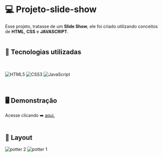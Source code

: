 # 💻 Projeto-slide-show
Esse projeto, tratasse de um <strong>Slide Show</strong>, ele foi criado utilizando conceitos de <strong>HTML</strong>, <strong>CSS</strong> e <strong>JAVASCRIPT</strong>.
<br/><br/>

## 🚀  Tecnologias utilizadas
<br/><br/>
![HTML5](https://img.shields.io/badge/html5-%23E34F26.svg?style=for-the-badge&logo=html5&logoColor=white) ![CSS3](https://img.shields.io/badge/css3-%231572B6.svg?style=for-the-badge&logo=css3&logoColor=white) ![JavaScript](https://img.shields.io/badge/javascript-%23323330.svg?style=for-the-badge&logo=javascript&logoColor=%23F7DF1E)<br/><br/><br/>
## 🖥️ Demonstração
Acesse clicando ➡️ [aqui.](https://ricardo-dev-1988.github.io/Projeto-slide-show/)
<br/><br/>
## :bookmark: Layout

![potter 2](https://user-images.githubusercontent.com/93559261/150175547-13501f93-9f0e-4022-b13a-449d6af292a3.png)
![potter 1](https://user-images.githubusercontent.com/93559261/150175555-065e3984-4062-4279-a289-3f05093cc517.png)

